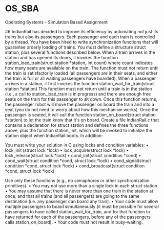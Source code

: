 # OS_SBA
Operating Systems - Simulation Based Assignment

#6 IndianRail has decided to improve its efficiency by automating not just its trains but also its passengers. Each passenger and each train is controlled by a thread. You have been hired to write synchronization functions that will guarantee orderly loading of trains. You must define a structure struct station, plus several functions described below.
When a train arrives in the station and has opened its doors, it invokes the function
station_load_train(struct station *station, int count)
where count indicates how many seats are available on the train. The function must not return until the train is satisfactorily loaded (all passengers are in their seats, and either the train is full or all waiting passengers have boarded).
When a passenger arrives in a station, it first invokes the function
station_wait_for_train(struct station *station)
This function must not return until a train is in the station (i.e., a call to station_load_train is in progress) and there are enough free seats on the train for this passenger to sit down. Once this function returns, the passenger robot will move the passenger on board the train and into a seat (you do not need to worry about how this mechanism works). Once the passenger is seated, it will call the function
station_on_board(struct station *station)
to let the train know that it's on board.
Create a file IndianRail.c that contains a declaration for struct station and defines the three functions above, plus the function station_init, which will be invoked to initialize the station object when IndianRail boots. In addition:

You must write your solution in C using locks and condition variables:
    • lock_init (struct lock *lock)
    • lock_acquire(struct lock *lock)
    • lock_release(struct lock *lock)
    • cond_init(struct condition *cond)
    • cond_wait(struct condition *cond, struct lock *lock)
    • cond_signal(struct condition *cond, struct lock *lock)
    • cond_broadcast(struct condition *cond, struct lock *lock)

Use only these functions (e.g., no semaphores or other synchronization primitives).
    • You may not use more than a single lock in each struct station.
    • You may assume that there is never more than one train in the station at once, and that all trains (and all passengers) are going to the same destination (i.e. any passenger can board any train).
    • Your code must allow multiple passengers to board simultaneously (it must be possible for several passengers to have called station_wait_for_train, and for that function to have returned for each of the passengers, before any of the passengers calls station_on_board).
    • Your code must not result in busy-waiting.
